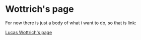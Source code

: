 # Wottrich's page

For now there is just a body of what i want to do, so that is link:

[Lucas Wottrich's page](https://wottrich.github.io/)
